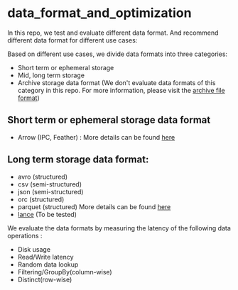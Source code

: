# data_format_and_optimization

In this repo, we test and evaluate different data format. And recommend different data format for different use cases:

Based on different use cases, we divide data formats into three categories:
- Short term or ephemeral storage
- Mid, long term storage
- Archive storage data format (We don't evaluate data formats of this category in this repo. For more information, please
visit the [archive file format](https://en.wikipedia.org/wiki/Archive_file))

## Short term or ephemeral storage data format
- Arrow (IPC, Feather) : More details can be found [here](./Arrow)


## Long term storage data format: 
- avro (structured)
- csv (semi-structured)
- json (semi-structured)
- orc (structured)
- parquet (structured) More details can be found [here](https://github.com/pengfei99/ParquetDataFormat.git)
- [lance](https://github.com/eto-ai/lance) (To be tested)

We evaluate the data formats by measuring the latency of the following data operations :

- Disk usage
- Read/Write latency
- Random data lookup
- Filtering/GroupBy(column-wise)
- Distinct(row-wise)

